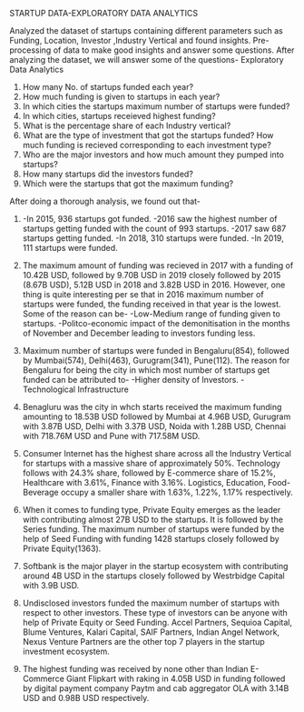 STARTUP DATA-EXPLORATORY DATA ANALYTICS

Analyzed the dataset of startups containing different parameters such as Funding, Location, Investor ,Industry Vertical and found insights.
Pre-processing of data to make good insights and answer some questions.
After analyzing the dataset, we will answer some of the questions-
Exploratory Data Analytics

1) How many No. of startups funded each year?
2) How much funding is given to startups in each year?
3) In which cities the startups maximum number of startups were funded?
4) In which cities, startups receieved highest funding?
5) What is the percentage share of each Industry vertical?
6) What are the type of investment that got the startups funded? How much funding is recieved corresponding to each investment type?
7) Who are the major investors and how much amount they pumped into startups?
8) How many startups did the investors funded?
9) Which were the startups that got the maximum funding?

After doing a thorough analysis, we found out that-
1) -In 2015, 936 startups got funded. 
   -2016 saw the highest number of startups getting funded with the count of 993 startups. 
   -2017 saw 687 startups getting funded.
   -In 2018, 310 startups were funded.
   -In 2019, 111 startups were funded.
   
2) The maximum amount of funding was recieved in 2017 with a funding of 10.42B USD, followed by 9.70B USD in 2019 closely followed by 2015 (8.67B USD), 5.12B USD in 2018 and 3.82B USD in 2016.
   However, one thing is quite interesting per se that in 2016 maximum number of startups were funded, the funding received in that year is the lowest.
   Some of the reason can be-
   -Low-Medium range of funding given to startups.
   -Politco-economic impact of the demonitisation in the months of November and December leading to investors funding less.
 
3) Maximum number of startups were funded in Bengaluru(854), followed by Mumbai(574), Delhi(463), Gurugram(341), Pune(112).
   The reason for Bengaluru for being the city in which most number of startups get funded can be attributed to-
   -Higher density of Investors.
   -Technological Infrastructure
 
4) Benagluru was the city in whch starts received the maximum funding amounting to 18.53B USD followed by Mumbai at 4.96B USD, Gurugram with 3.87B USD, Delhi with 3.37B USD, Noida with 1.28B USD, Chennai with 718.76M USD and Pune with 717.58M USD.

5) Consumer Internet has the highest share across all the Industry Vertical for startups with a massive share of approximately 50%. 
   Technology follows with 24.3% share, followed by E-commerce share of 15.2%, Healthcare with 3.61%, Finance with 3.16%.
   Logistics, Education, Food-Beverage occupy a smaller share with 1.63%, 1.22%, 1.17% respectively.
 
6) When it comes to funding type, Private Equity emerges as the leader with contributing almost 27B USD to the startups.
   It is followed by the Series funding.
   The maximum number of startups were funded by the help of Seed Funding with funding 1428 startups closely followed by Private Equity(1363).

7) Softbank is the major player in the startup ecosystem with contributing around 4B USD in the startups closely followed by Westrbidge Capital with 3.9B USD.

8) Undisclosed investors funded the maximum number of startups with respect to other investors. These type of investors can be anyone with help of Private Equity or Seed Funding.
   Accel Partners, Sequioa Capital, Blume Ventures, Kalari Capital, SAIF Partners, Indian Angel Network, Nexus Venture Partners are the other top 7 players in the startup investment ecosystem.
   
9) The highest funding was received by none other than Indian E-Commerce Giant Flipkart with raking in 4.05B USD in funding followed by digital payment company Paytm and cab aggregator OLA with 3.14B USD and 0.98B USD respectively.
 
